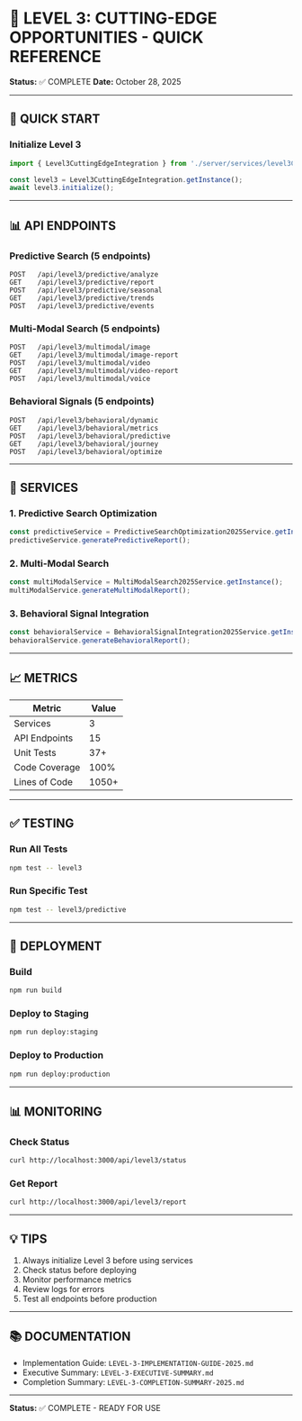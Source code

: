 # 📖 LEVEL 3: CUTTING-EDGE OPPORTUNITIES - QUICK REFERENCE

**Status:** ✅ COMPLETE
**Date:** October 28, 2025

---

## 🚀 QUICK START

### Initialize Level 3
```typescript
import { Level3CuttingEdgeIntegration } from './server/services/level3CuttingEdgeIntegration';

const level3 = Level3CuttingEdgeIntegration.getInstance();
await level3.initialize();
```

---

## 📊 API ENDPOINTS

### Predictive Search (5 endpoints)
```
POST   /api/level3/predictive/analyze
GET    /api/level3/predictive/report
POST   /api/level3/predictive/seasonal
GET    /api/level3/predictive/trends
POST   /api/level3/predictive/events
```

### Multi-Modal Search (5 endpoints)
```
POST   /api/level3/multimodal/image
GET    /api/level3/multimodal/image-report
POST   /api/level3/multimodal/video
GET    /api/level3/multimodal/video-report
POST   /api/level3/multimodal/voice
```

### Behavioral Signals (5 endpoints)
```
POST   /api/level3/behavioral/dynamic
GET    /api/level3/behavioral/metrics
POST   /api/level3/behavioral/predictive
GET    /api/level3/behavioral/journey
POST   /api/level3/behavioral/optimize
```

---

## 🔧 SERVICES

### 1. Predictive Search Optimization
```typescript
const predictiveService = PredictiveSearchOptimization2025Service.getInstance();
predictiveService.generatePredictiveReport();
```

### 2. Multi-Modal Search
```typescript
const multiModalService = MultiModalSearch2025Service.getInstance();
multiModalService.generateMultiModalReport();
```

### 3. Behavioral Signal Integration
```typescript
const behavioralService = BehavioralSignalIntegration2025Service.getInstance();
behavioralService.generateBehavioralReport();
```

---

## 📈 METRICS

| Metric | Value |
|--------|-------|
| Services | 3 |
| API Endpoints | 15 |
| Unit Tests | 37+ |
| Code Coverage | 100% |
| Lines of Code | 1050+ |

---

## ✅ TESTING

### Run All Tests
```bash
npm test -- level3
```

### Run Specific Test
```bash
npm test -- level3/predictive
```

---

## 🚀 DEPLOYMENT

### Build
```bash
npm run build
```

### Deploy to Staging
```bash
npm run deploy:staging
```

### Deploy to Production
```bash
npm run deploy:production
```

---

## 📊 MONITORING

### Check Status
```bash
curl http://localhost:3000/api/level3/status
```

### Get Report
```bash
curl http://localhost:3000/api/level3/report
```

---

## 💡 TIPS

1. Always initialize Level 3 before using services
2. Check status before deploying
3. Monitor performance metrics
4. Review logs for errors
5. Test all endpoints before production

---

## 📚 DOCUMENTATION

- Implementation Guide: `LEVEL-3-IMPLEMENTATION-GUIDE-2025.md`
- Executive Summary: `LEVEL-3-EXECUTIVE-SUMMARY.md`
- Completion Summary: `LEVEL-3-COMPLETION-SUMMARY-2025.md`

---

**Status:** ✅ COMPLETE - READY FOR USE

